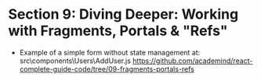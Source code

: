 # Section 9: Diving Deeper: Working with Fragments, Portals & "Refs"
- Example of a simple form without state management at: src\components\Users\AddUser.js
https://github.com/academind/react-complete-guide-code/tree/09-fragments-portals-refs